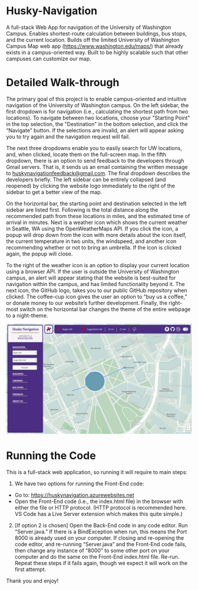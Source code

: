 # Husky-Navigation
A full-stack Web App for navigation of the University of Washington Campus. Enables shortest-route calculation between buildings, bus stops, and the current location. Builds off the limited University of Washington Campus Map web app (https://www.washington.edu/maps/) that already exists in a campus-oriented way. Built to be highly scalable such that other campuses can customize our map.

# Detailed Walk-through

The primary goal of this project is to enable campus-oriented and intuitive navigation of the University of Washington campus. On the left sidebar, the first dropdown is for navigation (i.e., calculating the shortest path from two locations). To navigate between two locations, choose your "Starting Point" in the top selection, the "Destination" in the bottom selection, and click the “Navigate” button. If the selections are invalid, an alert will appear asking you to try again and the navigation request will fail. 

The next three dropdowns enable you to easily search for UW locations, and, when clicked, locate them on the full-screen map. In the fifth dropdown, there is an option to send feedback to the developers through Gmail servers. That is, it sends us an email containing the written message to huskynavigationfeedback@gmail.com. The final dropdown describes the developers briefly. The left sidebar can be entirely collapsed (and reopened) by clicking the website logo immediately to the right of the sidebar to get a better view of the map.

On the horizontal bar, the starting point and destination selected in the left sidebar are listed first. Following is the total distance along the recommended path from these locations in miles, and the estimated time of arrival in minutes. Next is a weather icon which shows the current weather in Seattle, WA using the OpenWeatherMaps API. If you click the icon, a popup will drop down from the icon with more details about the icon itself, the current temperature in two units, the windspeed, and another icon recommending whether or not to bring an umbrella. If the icon is clicked again, the popup will close. 

To the right of the weather icon is an option to display your current location using a browser API. If the user is outside the University of Washington campus, an alert will appear stating that the website is best-suited for navigation within the campus, and has limited functionality beyond it. The next icon, the GitHub logo, takes you to our public GitHub repository when clicked. The coffee-cup icon gives the user an option to “buy us a coffee,” or donate money to our website’s further development. Finally, the right-most switch on the horizontal bar changes the theme of the entire webpage to a night-theme.

![Demo Image](Project/DemonstrationImage.PNG)

# Running the Code

This is a full-stack web application, so running it will require to main steps:
1.	We have two options for running the Front-End code:
-	Go to: https://huskynavigation.azurewebsites.net	
-	Open the Front-End code (i.e., the index.html file) in the browser with either the file or HTTP protocol. (HTTP protocol is recommended here. VS Code has a Live Server extension which makes this quite simple.)
2.	[If option 2 is chosen] Open the Back-End code in any code editor. Run “Server.java.” If there is a BindException when run, this means the Port 8000 is already used on your computer. If closing and re-opening the code editor, and re-running “Server.java” and the Front-End code fails, then change any instance of “8000” to some other port on your computer and do the same on the Front-End index.html file. Re-run. Repeat these steps if it fails again, though we expect it will work on the first attempt. 

Thank you and enjoy!


